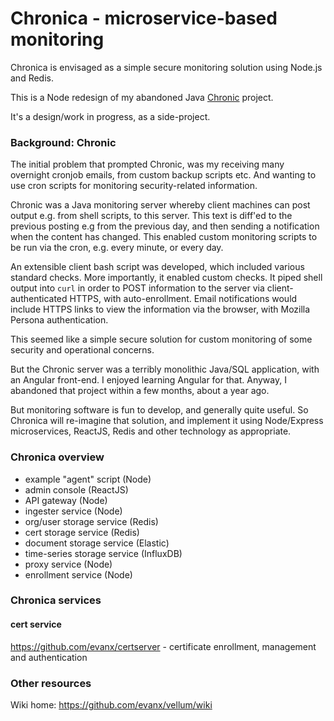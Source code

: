 
# Chronica - microservice-based monitoring

Chronica is envisaged as a simple secure monitoring solution using Node.js and Redis.

This is a Node redesign of my abandoned Java <a href="https://github.com/evanx/chronic">Chronic</a> project.

It's a design/work in progress, as a side-project.
 

### Background: Chronic

The initial problem that prompted Chronic, was my receiving many overnight cronjob emails, from custom backup scripts etc. And wanting to use cron scripts for monitoring security-related information.

Chronic was a Java monitoring server whereby client machines can post output e.g. from shell scripts, to this server. This text is diff'ed to the previous posting e.g from the previous day, and then sending a notification when the content has changed. This enabled custom monitoring scripts to be run via the cron, e.g. every minute, or every day.

An extensible client bash script was developed, which included various standard checks. More importantly, it enabled custom checks. It piped shell output into `curl` in order to POST information to the server via client-authenticated HTTPS, with auto-enrollment. Email notifications would include HTTPS links to view the information via the browser, with Mozilla Persona authentication. 

This seemed like a simple secure solution for custom monitoring of some security and operational concerns.

But the Chronic server was a terribly monolithic Java/SQL application, with an Angular front-end. I enjoyed learning Angular for that. Anyway, I abandoned that project within a few months, about a year ago.

But monitoring software is fun to develop, and generally quite useful. So Chronica will re-imagine that solution, and implement it using Node/Express microservices, ReactJS, Redis and other technology as appropriate.


### Chronica overview

* example "agent" script (Node)
* admin console (ReactJS)
* API gateway (Node)
* ingester service (Node)
* org/user storage service (Redis)
* cert storage service (Redis)
* document storage service (Elastic)
* time-series storage service (InfluxDB)
* proxy service (Node)
* enrollment service (Node)


### Chronica services

#### cert service 

https://github.com/evanx/certserver - certificate enrollment, management and authentication


### Other resources

Wiki home: https://github.com/evanx/vellum/wiki

